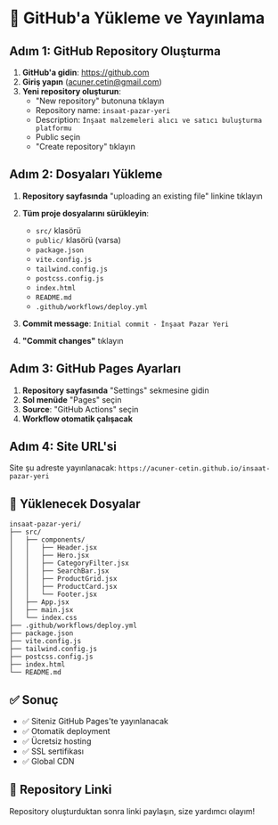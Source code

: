 # 🚀 GitHub'a Yükleme ve Yayınlama

## Adım 1: GitHub Repository Oluşturma

1. **GitHub'a gidin**: https://github.com
2. **Giriş yapın** (acuner.cetin@gmail.com)
3. **Yeni repository oluşturun**:
   - "New repository" butonuna tıklayın
   - Repository name: `insaat-pazar-yeri`
   - Description: `İnşaat malzemeleri alıcı ve satıcı buluşturma platformu`
   - Public seçin
   - "Create repository" tıklayın

## Adım 2: Dosyaları Yükleme

1. **Repository sayfasında** "uploading an existing file" linkine tıklayın
2. **Tüm proje dosyalarını sürükleyin**:
   - `src/` klasörü
   - `public/` klasörü (varsa)
   - `package.json`
   - `vite.config.js`
   - `tailwind.config.js`
   - `postcss.config.js`
   - `index.html`
   - `README.md`
   - `.github/workflows/deploy.yml`

3. **Commit message**: `Initial commit - İnşaat Pazar Yeri`
4. **"Commit changes"** tıklayın

## Adım 3: GitHub Pages Ayarları

1. **Repository sayfasında** "Settings" sekmesine gidin
2. **Sol menüde** "Pages" seçin
3. **Source**: "GitHub Actions" seçin
4. **Workflow otomatik çalışacak**

## Adım 4: Site URL'si

Site şu adreste yayınlanacak:
`https://acuner-cetin.github.io/insaat-pazar-yeri`

## 📁 Yüklenecek Dosyalar

```
insaat-pazar-yeri/
├── src/
│   ├── components/
│   │   ├── Header.jsx
│   │   ├── Hero.jsx
│   │   ├── CategoryFilter.jsx
│   │   ├── SearchBar.jsx
│   │   ├── ProductGrid.jsx
│   │   ├── ProductCard.jsx
│   │   └── Footer.jsx
│   ├── App.jsx
│   ├── main.jsx
│   └── index.css
├── .github/workflows/deploy.yml
├── package.json
├── vite.config.js
├── tailwind.config.js
├── postcss.config.js
├── index.html
└── README.md
```

## ✅ Sonuç

- ✅ Siteniz GitHub Pages'te yayınlanacak
- ✅ Otomatik deployment
- ✅ Ücretsiz hosting
- ✅ SSL sertifikası
- ✅ Global CDN

## 🔗 Repository Linki

Repository oluşturduktan sonra linki paylaşın, size yardımcı olayım! 